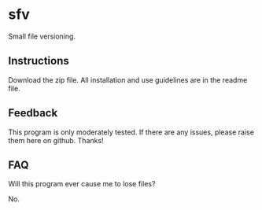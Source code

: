 # sfv
Small file versioning.

## Instructions
Download the zip file. All installation and use guidelines are in the readme file.

## Feedback
This program is only moderately tested. If there are any issues, please raise them here on github. Thanks!

## FAQ
Will this program ever cause me to lose files?

No.
